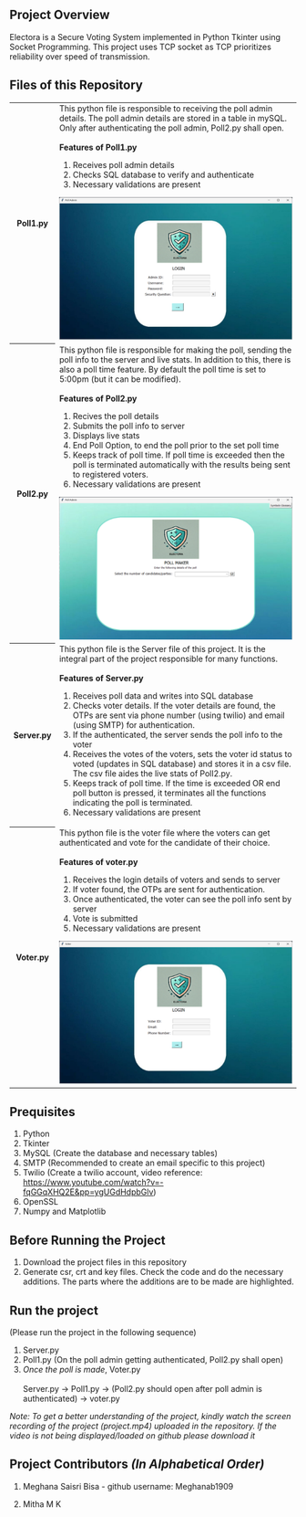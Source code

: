 ## Project Overview
Electora is a Secure Voting System implemented in Python Tkinter using Socket Programming. This project uses TCP socket as TCP prioritizes reliability over speed of transmission. 

## Files of this Repository
<table>
  <tr>
    <th>Poll1.py</th>
    <td>
      This python file is responsible to receiving the poll admin details. The poll admin details are stored in a table in mySQL. Only after authenticating the poll admin, Poll2.py shall open. 
      <br><br>
      <b>Features of Poll1.py</b>
      <ol>
        <li>Receives poll admin details</li>
        <li>Checks SQL database to verify and authenticate</li>
        <li>Necessary validations are present</li>
      </ol>
      <img style = "width: 435px; height: 250px;" src = "Poll1.png" />
    </td>
  </tr>
    <tr>
      <th>Poll2.py</th>
      <td>
      This python file is responsible for making the poll, sending the poll info to the server and live stats. In addition to this, there is also a poll time feature. By default the poll time is set to 5:00pm (but it can be modified).
      <br><br>
      <b>Features of Poll2.py</b>
      <ol>
        <li>Recives the poll details</li>
        <li>Submits the poll info to server</li>
        <li>Displays live stats</li>
        <li>End Poll Option, to end the poll prior to the set poll time</li>
        <li>Keeps track of poll time. If poll time is exceeded then the poll is terminated automatically with the results being sent to registered voters.</li>
        <li>Necessary validations are present</li>
      </ol>
        <img style = "width: 435px; height: 250px;" src = "Poll2.png" />
      </td>
    </tr>
  <tr>
    <th>Server.py</th>
    <td>
      This python file is the Server file of this project. It is the integral part of the project responsible for many functions. 
      <br><br>
      <b>Features of Server.py</b>
      <ol>
        <li>Receives poll data and writes into SQL database</li>
        <li>Checks voter details. If the voter details are found, the OTPs are sent via phone number (using twilio) and email (using SMTP) for authentication.</li>
        <li>If the authenticated, the server sends the poll info to the voter</li>
        <li>Receives the votes of the voters, sets the voter id status to voted (updates in SQL database) and stores it in a csv file. The csv file aides the live stats of Poll2.py.</li>
        <li>Keeps track of poll time. If the time is exceeded OR end poll button is pressed, it terminates all the functions indicating the poll is terminated. </li>
        <li>Necessary validations are present</li>
      </ol>
    </td>
  </tr>
  <tr>
    <th>Voter.py</th>
    <td>
      This python file is the voter file where the voters can get authenticated and vote for the candidate of their choice. 
      <br><br>
      <b>Features of voter.py</b>
      <ol>
        <li>Receives the login details of voters and sends to server</li>
        <li>If voter found, the OTPs are sent for authentication.</li>
        <li>Once authenticated, the voter can see the poll info sent by server</li>
        <li>Vote is submitted</li>
        <li>Necessary validations are present</li>
      </ol>
      <img style = "width: 435px; height: 250px;" src = "voter.png" />
    </td>
  </tr>
</table>

## Prequisites
1. Python
2. Tkinter
3. MySQL (Create the database and necessary tables)
4. SMTP (Recommended to create an email specific to this project)
5. Twilio (Create a twilio account, video reference: https://www.youtube.com/watch?v=-fqGGqXHQ2E&pp=ygUGdHdpbGlv)
6. OpenSSL
7. Numpy and Matplotlib

## Before Running the Project
1. Download the project files in this repository
2. Generate csr, crt and key files. Check the code and do the necessary additions. The parts where the additions are to be made are highlighted.

## Run the project<br>
(Please run the project in the following sequence)
1. Server.py
2. Poll1.py (On the poll admin getting authenticated, Poll2.py shall open)
3. _Once the poll is made_, Voter.py<br><br>
Server.py -> Poll1.py -> (Poll2.py should open after poll admin is authenticated) -> voter.py

*Note: To get a better understanding of the project, kindly watch the screen recording of the project (project.mp4) uploaded in the repository. If the video is not being displayed/loaded on github please download it*

## Project Contributors _(In Alphabetical Order)_
1. Meghana Saisri Bisa - github username: Meghanab1909

2. Mitha M K

